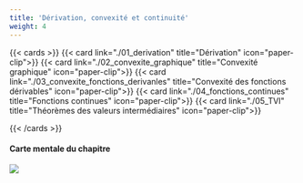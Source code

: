 ```yaml
---
title: 'Dérivation, convexité et continuité'
weight: 4
---
```


{{< cards >}}
  {{< card link="./01_derivation" title="Dérivation" icon="paper-clip">}}
  {{< card link="./02_convexite_graphique" title="Convexité graphique" icon="paper-clip">}}
  {{< card link="./03_convexite_fonctions_derivanles" title="Convexité des fonctions dérivables" icon="paper-clip">}}
  {{< card link="./04_fonctions_continues" title="Fonctions continues" icon="paper-clip">}}
  {{< card link="./05_TVI" title="Théorèmes des valeurs intermédiaires" icon="paper-clip">}}

{{< /cards >}}

#### Carte mentale du chapitre

![](/images/image19.png)